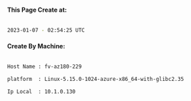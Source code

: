 
   
#### This Page Create at:

```bash

2023-01-07 - 02:54:25 UTC

```

#### Create By Machine:

```bash

Host Name : fv-az180-229

platform  : Linux-5.15.0-1024-azure-x86_64-with-glibc2.35

Ip Local  : 10.1.0.130

```

